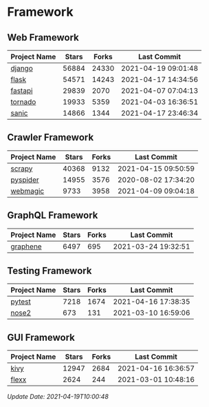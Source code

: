 # Framework

## Web Framework
| Project Name | Stars | Forks | Last Commit |
| ------------ | ----- | ----- | ----------- |
| [django](https://github.com/django/django) | 56884 | 24330 | 2021-04-19 09:01:48 |
| [flask](https://github.com/pallets/flask) | 54571 | 14243 | 2021-04-17 14:34:56 |
| [fastapi](https://github.com/tiangolo/fastapi) | 29839 | 2070 | 2021-04-07 07:04:13 |
| [tornado](https://github.com/tornadoweb/tornado) | 19933 | 5359 | 2021-04-03 16:36:51 |
| [sanic](https://github.com/sanic-org/sanic) | 14866 | 1344 | 2021-04-17 23:46:34 |

## Crawler Framework
| Project Name | Stars | Forks | Last Commit |
| ------------ | ----- | ----- | ----------- |
| [scrapy](https://github.com/scrapy/scrapy) | 40368 | 9132 | 2021-04-15 09:50:59 |
| [pyspider](https://github.com/binux/pyspider) | 14955 | 3576 | 2020-08-02 17:34:20 |
| [webmagic](https://github.com/code4craft/webmagic) | 9733 | 3958 | 2021-04-09 09:04:18 |

## GraphQL Framework
| Project Name | Stars | Forks | Last Commit |
| ------------ | ----- | ----- | ----------- |
| [graphene](https://github.com/graphql-python/graphene) | 6497 | 695 | 2021-03-24 19:32:51 |

## Testing Framework
| Project Name | Stars | Forks | Last Commit |
| ------------ | ----- | ----- | ----------- |
| [pytest](https://github.com/pytest-dev/pytest) | 7218 | 1674 | 2021-04-16 17:38:35 |
| [nose2](https://github.com/nose-devs/nose2) | 673 | 131 | 2021-03-10 16:59:06 |

## GUI Framework
| Project Name | Stars | Forks | Last Commit |
| ------------ | ----- | ----- | ----------- |
| [kivy](https://github.com/kivy/kivy) | 12947 | 2684 | 2021-04-16 16:36:57 |
| [flexx](https://github.com/flexxui/flexx) | 2624 | 244 | 2021-03-01 10:48:16 |

*Update Date: 2021-04-19T10:00:48*